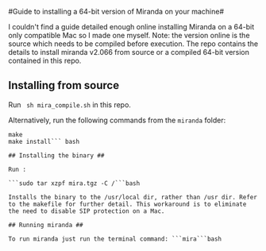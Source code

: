 #Guide to installing a 64-bit version of Miranda on your machine#

I couldn't find a guide detailed enough online installing Miranda on a 64-bit only compatible Mac so I made one myself. 
Note: the version online is the source which needs to be compiled before execution.
The repo contains the details to install miranda v2.066 from source or a compiled 64-bit version contained in this repo.

## Installing from source ##

Run ` sh mira_compile.sh` in this repo.

Alternatively, run the following commands from the `miranda` folder:
```make cleanup
make 
make install``` bash 

## Installing the binary ## 

Run :

```sudo tar xzpf mira.tgz -C /```bash

Installs the binary to the /usr/local dir, rather than /usr dir. Refer to the makefile for further detail. This workaround is to eliminate the need to disable SIP protection on a Mac.

## Running miranda ## 

To run miranda just run the terminal command: ```mira```bash